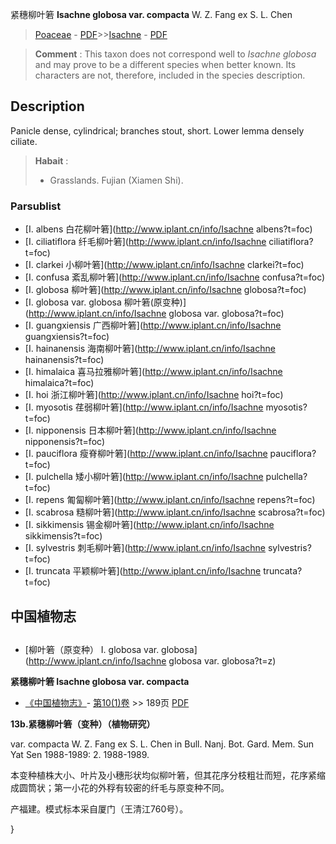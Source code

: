 紧穗柳叶箬 **Isachne globosa var. compacta** W. Z. Fang ex S. L. Chen

> [Poaceae](http://www.iplant.cn/info/Poaceae?t=foc) - [PDF](http://www.iplant.cn/foc/pdf/Poaceae.pdf)>>[Isachne](http://www.iplant.cn/info/Isachne?t=foc) - [PDF](http://www.iplant.cn/foc/pdf/Isachne.pdf)

> **Comment** : 
> This taxon does not correspond well to *Isachne globosa* and may prove to be a different species when better known. Its characters are not, therefore, included in the species description.

## Description

Panicle dense, cylindrical; branches stout, short. Lower lemma densely ciliate.

> **Habait** : 
>* Grasslands. Fujian (Xiamen Shi).

### Parsublist

* [I.  albens  白花柳叶箬](http://www.iplant.cn/info/Isachne albens?t=foc)
* [I.  ciliatiflora  纤毛柳叶箬](http://www.iplant.cn/info/Isachne ciliatiflora?t=foc)
* [I.  clarkei  小柳叶箬](http://www.iplant.cn/info/Isachne clarkei?t=foc)
* [I.  confusa  紊乱柳叶箬](http://www.iplant.cn/info/Isachne confusa?t=foc)
* [I.  globosa  柳叶箬](http://www.iplant.cn/info/Isachne globosa?t=foc)
* [I.  globosa var. globosa  柳叶箬(原变种)](http://www.iplant.cn/info/Isachne globosa var. globosa?t=foc)
* [I.  guangxiensis  广西柳叶箬](http://www.iplant.cn/info/Isachne guangxiensis?t=foc)
* [I.  hainanensis  海南柳叶箬](http://www.iplant.cn/info/Isachne hainanensis?t=foc)
* [I.  himalaica  喜马拉雅柳叶箬](http://www.iplant.cn/info/Isachne himalaica?t=foc)
* [I.  hoi  浙江柳叶箬](http://www.iplant.cn/info/Isachne hoi?t=foc)
* [I.  myosotis  荏弱柳叶箬](http://www.iplant.cn/info/Isachne myosotis?t=foc)
* [I.  nipponensis  日本柳叶箬](http://www.iplant.cn/info/Isachne nipponensis?t=foc)
* [I.  pauciflora  瘦脊柳叶箬](http://www.iplant.cn/info/Isachne pauciflora?t=foc)
* [I.  pulchella  矮小柳叶箬](http://www.iplant.cn/info/Isachne pulchella?t=foc)
* [I.  repens  匍匐柳叶箬](http://www.iplant.cn/info/Isachne repens?t=foc)
* [I.  scabrosa  糙柳叶箬](http://www.iplant.cn/info/Isachne scabrosa?t=foc)
* [I.  sikkimensis  锡金柳叶箬](http://www.iplant.cn/info/Isachne sikkimensis?t=foc)
* [I.  sylvestris  刺毛柳叶箬](http://www.iplant.cn/info/Isachne sylvestris?t=foc)
* [I.  truncata  平颖柳叶箬](http://www.iplant.cn/info/Isachne truncata?t=foc)

## 中国植物志

## 
* [柳叶箬（原变种）  I.  globosa var. globosa](http://www.iplant.cn/info/Isachne globosa var. globosa?t=z)

**紧穗柳叶箬 Isachne globosa var. compacta**

* [《中国植物志》](http://www.iplant.cn/frps)- [第10(1)卷](http://www.iplant.cn/frps/vol/10(1)) >> 189页 [PDF](http://www.iplant.cn/frps/pdf/10(1)/189.pdf)

**13b.紧穗柳叶箬（变种）（植物研究）**

var. compacta W. Z. Fang ex S. L. Chen in Bull. Nanj. Bot. Gard. Mem. Sun Yat Sen 1988-1989: 2. 1988-1989.

本变种植株大小、叶片及小穗形状均似柳叶箬，但其花序分枝粗壮而短，花序紧缩成圆筒状；第一小花的外稃有较密的纤毛与原变种不同。

产福建。模式标本采自厦门（王清江760号）。

}